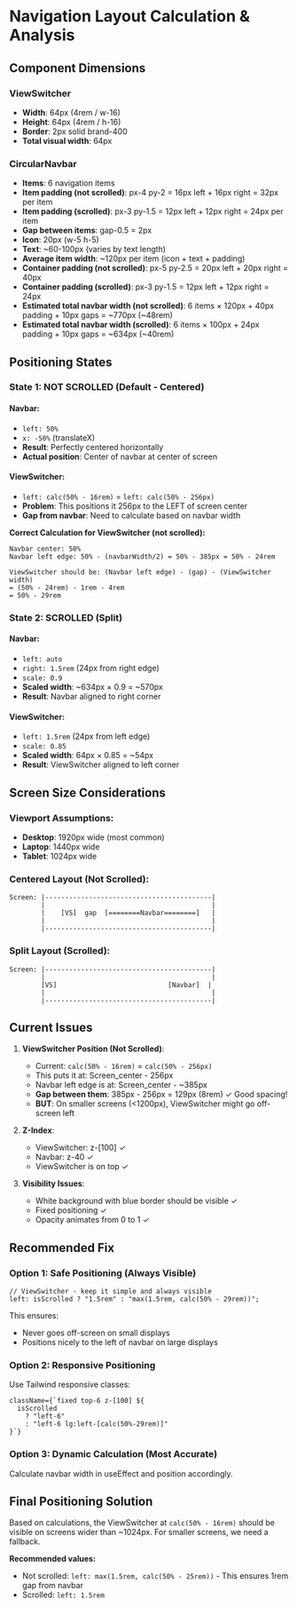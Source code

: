 # Navigation Layout Calculation & Analysis

## Component Dimensions

### ViewSwitcher

- **Width**: 64px (4rem / w-16)
- **Height**: 64px (4rem / h-16)
- **Border**: 2px solid brand-400
- **Total visual width**: 64px

### CircularNavbar

- **Items**: 6 navigation items
- **Item padding (not scrolled)**: px-4 py-2 = 16px left + 16px right = 32px per item
- **Item padding (scrolled)**: px-3 py-1.5 = 12px left + 12px right = 24px per item
- **Gap between items**: gap-0.5 = 2px
- **Icon**: 20px (w-5 h-5)
- **Text**: ~60-100px (varies by text length)
- **Average item width**: ~120px per item (icon + text + padding)
- **Container padding (not scrolled)**: px-5 py-2.5 = 20px left + 20px right = 40px
- **Container padding (scrolled)**: px-3 py-1.5 = 12px left + 12px right = 24px
- **Estimated total navbar width (not scrolled)**: 6 items × 120px + 40px padding + 10px gaps = ~770px (~48rem)
- **Estimated total navbar width (scrolled)**: 6 items × 100px + 24px padding + 10px gaps = ~634px (~40rem)

## Positioning States

### State 1: NOT SCROLLED (Default - Centered)

#### Navbar:

- `left: 50%`
- `x: -50%` (translateX)
- **Result**: Perfectly centered horizontally
- **Actual position**: Center of navbar at center of screen

#### ViewSwitcher:

- `left: calc(50% - 16rem)` = `left: calc(50% - 256px)`
- **Problem**: This positions it 256px to the LEFT of screen center
- **Gap from navbar**: Need to calculate based on navbar width

**Correct Calculation for ViewSwitcher (not scrolled):**

```
Navbar center: 50%
Navbar left edge: 50% - (navbarWidth/2) = 50% - 385px = 50% - 24rem

ViewSwitcher should be: (Navbar left edge) - (gap) - (ViewSwitcher width)
= (50% - 24rem) - 1rem - 4rem
= 50% - 29rem
```

### State 2: SCROLLED (Split)

#### Navbar:

- `left: auto`
- `right: 1.5rem` (24px from right edge)
- `scale: 0.9`
- **Scaled width**: ~634px × 0.9 = ~570px
- **Result**: Navbar aligned to right corner

#### ViewSwitcher:

- `left: 1.5rem` (24px from left edge)
- `scale: 0.85`
- **Scaled width**: 64px × 0.85 = ~54px
- **Result**: ViewSwitcher aligned to left corner

## Screen Size Considerations

### Viewport Assumptions:

- **Desktop**: 1920px wide (most common)
- **Laptop**: 1440px wide
- **Tablet**: 1024px wide

### Centered Layout (Not Scrolled):

```
Screen: |------------------------------------------|
        |                                          |
        |    [VS]  gap  [========Navbar========]   |
        |                                          |
        |------------------------------------------|
```

### Split Layout (Scrolled):

```
Screen: |------------------------------------------|
        |                                          |
        [VS]                            [Navbar]  |
        |                                          |
        |------------------------------------------|
```

## Current Issues

1. **ViewSwitcher Position (Not Scrolled)**:

   - Current: `calc(50% - 16rem)` = `calc(50% - 256px)`
   - This puts it at: Screen_center - 256px
   - Navbar left edge is at: Screen_center - ~385px
   - **Gap between them**: 385px - 256px = 129px (8rem) ✓ Good spacing!
   - **BUT**: On smaller screens (<1200px), ViewSwitcher might go off-screen left

2. **Z-Index**:

   - ViewSwitcher: z-[100] ✓
   - Navbar: z-40 ✓
   - ViewSwitcher is on top ✓

3. **Visibility Issues**:
   - White background with blue border should be visible ✓
   - Fixed positioning ✓
   - Opacity animates from 0 to 1 ✓

## Recommended Fix

### Option 1: Safe Positioning (Always Visible)

```tsx
// ViewSwitcher - keep it simple and always visible
left: isScrolled ? "1.5rem" : "max(1.5rem, calc(50% - 29rem))";
```

This ensures:

- Never goes off-screen on small displays
- Positions nicely to the left of navbar on large displays

### Option 2: Responsive Positioning

Use Tailwind responsive classes:

```tsx
className={`fixed top-6 z-[100] ${
  isScrolled
    ? "left-6"
    : "left-6 lg:left-[calc(50%-29rem)]"
}`}
```

### Option 3: Dynamic Calculation (Most Accurate)

Calculate navbar width in useEffect and position accordingly.

## Final Positioning Solution

Based on calculations, the ViewSwitcher at `calc(50% - 16rem)` should be visible on screens wider than ~1024px. For smaller screens, we need a fallback.

**Recommended values:**

- Not scrolled: `left: max(1.5rem, calc(50% - 25rem))` - This ensures 1rem gap from navbar
- Scrolled: `left: 1.5rem`
